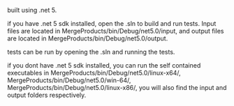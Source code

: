 built using .net 5.


if you have .net 5 sdk installed, open the .sln to build and run tests. Input files are located in MergeProducts/bin/Debug/net5.0/input, and output files are located in MergeProducts/bin/Debug/net5.0/output.

tests can be run by opening the .sln and running the tests.

if you dont have .net 5 sdk installed, you can run the self contained executables in MergeProducts/bin/Debug/net5.0/linux-x64/, MergeProducts/bin/Debug/net5.0/win-64/, MergeProducts/bin/Debug/net5.0/linux-x86/, you will also find the input and output folders respectively. 

 

